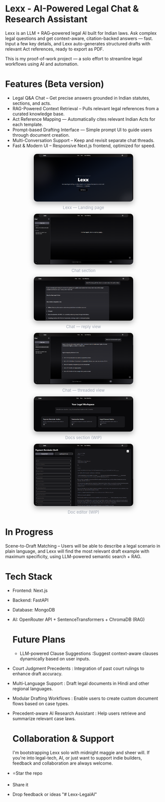 # Lexx - AI-Powered Legal Chat & Research Assistant
Lexx is an LLM + RAG–powered legal AI built for Indian laws.
Ask complex legal questions and get context-aware, citation-backed answers — fast.
Input a few key details, and Lexx auto-generates structured drafts with relevant Act references, ready to export as PDF.

This is my proof-of-work project — a solo effort to streamline legal workflows using AI and automation.

# Features (Beta version)
- Legal Q&A Chat – Get precise answers grounded in Indian statutes, sections, and acts.
- RAG-Powered Context Retrieval – Pulls relevant legal references from a curated knowledge base.
- Act Reference Mapping — Automatically cites relevant Indian Acts for each template.
- Prompt-based Drafting Interface — Simple prompt UI to guide users through document creation.
- Multi-Conversation Support – Keep and revisit separate chat threads.
- Fast & Modern UI – Responsive Next.js frontend, optimized for speed.

<!-- Screenshots gallery -->
<div style="display:flex;flex-wrap:wrap;gap:12px;justify-content:center;align-items:flex-start;margin:18px 0;">
  <figure style="margin:0;max-width:320px;text-align:center;">
    <a href="public/homepage.png" target="_blank" rel="noopener noreferrer">
      <img src="public/homepage.png" alt="Lexx Landing Page" style="width:100%;max-width:320px;height:auto;border-radius:10px;box-shadow:0 6px 18px rgba(0,0,0,0.35)"/>
    </a>
    <figcaption style="margin-top:8px;font-size:13px;color:#9ca3af;">Lexx — Landing page</figcaption>
  </figure>

  <figure style="margin:0;max-width:320px;text-align:center;">
    <a href="public/chatui.png" target="_blank" rel="noopener noreferrer">
      <img src="public/chatui.png" alt="Lexx Chat Section" style="width:100%;max-width:320px;height:auto;border-radius:10px;box-shadow:0 6px 18px rgba(0,0,0,0.35)"/>
    </a>
    <figcaption style="margin-top:8px;font-size:13px;color:#9ca3af;">Chat section</figcaption>
  </figure>

  <figure style="margin:0;max-width:320px;text-align:center;">
    <a href="public/chat3.png" target="_blank" rel="noopener noreferrer">
      <img src="public/chat3.png" alt="Lexx Chat screenshot" style="width:100%;max-width:320px;height:auto;border-radius:10px;box-shadow:0 6px 18px rgba(0,0,0,0.35)"/>
    </a>
    <figcaption style="margin-top:8px;font-size:13px;color:#9ca3af;">Chat — reply view</figcaption>
  </figure>

  <figure style="margin:0;max-width:320px;text-align:center;">
    <a href="public/chat2.png" target="_blank" rel="noopener noreferrer">
      <img src="public/chat2.png" alt="Lexx Chat screenshot 2" style="width:100%;max-width:320px;height:auto;border-radius:10px;box-shadow:0 6px 18px rgba(0,0,0,0.35)"/>
    </a>
    <figcaption style="margin-top:8px;font-size:13px;color:#9ca3af;">Chat — threaded view</figcaption>
  </figure>

  <figure style="margin:0;max-width:320px;text-align:center;">
    <a href="public/docsSection.png" target="_blank" rel="noopener noreferrer">
      <img src="public/docsSection.png" alt="Lexx Documents section" style="width:100%;max-width:320px;height:auto;border-radius:10px;box-shadow:0 6px 18px rgba(0,0,0,0.35)"/>
    </a>
    <figcaption style="margin-top:8px;font-size:13px;color:#9ca3af;">Docs section (WIP)</figcaption>
  </figure>

  <figure style="margin:0;max-width:320px;text-align:center;">
    <a href="public/docEditor.png" target="_blank" rel="noopener noreferrer">
      <img src="public/docEditor.png" alt="Lexx Document editor" style="width:100%;max-width:320px;height:auto;border-radius:10px;box-shadow:0 6px 18px rgba(0,0,0,0.35)"/>
    </a>
    <figcaption style="margin-top:8px;font-size:13px;color:#9ca3af;">Doc editor (WIP)</figcaption>
  </figure>
</div>


 # In Progress
Scene-to-Draft Matching – Users will be able to describe a legal scenario in plain language, and Lexx will find the most relevant draft example with maximum specificity, using LLM-powered semantic search + RAG.

  # Tech Stack
- Frontend: Next.js
- Backend: FastAPI
- Database: MongoDB
- AI: OpenRouter API + SentenceTransformers + ChromaDB (RAG)

  # Future Plans
  - LLM-powered Clause Suggestions :Suggest context-aware clauses dynamically based on user inputs.
- Court Judgment Precedents : Integration of past court rulings to enhance draft accuracy.
- Multi-Language Support : Draft legal documents in Hindi and other regional languages.
- Modular Drafting Workflows : Enable users to create custom document flows based on case types.
- Precedent-aware AI Research Assistant : Help users retrieve and summarize relevant case laws.

  # Collaboration & Support
  I'm bootstrapping Lexx solo with midnight maggie and sheer will.
If you're into legal-tech, AI, or just want to support indie builders, feedback and collaboration are always welcome.
- ⭐Star the repo
- Share it
- Drop feedback or ideas
"# Lexx-LegalAI" 
